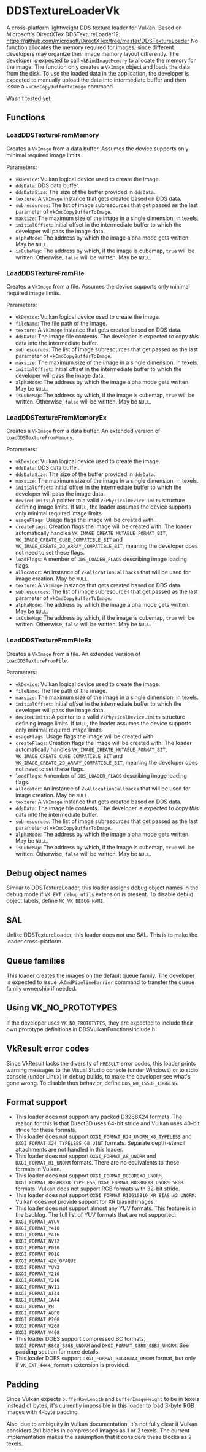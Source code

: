 # DDSTextureLoaderVk
A cross-platform lightweight DDS texture loader for Vulkan. Based on Microsoft's DirectXTex DDSTextureLoader12: https://github.com/microsoft/DirectXTex/tree/master/DDSTextureLoader
No function allocates the memory required for images, since different developers may organize their image memory layout differently. The developer is expected to call `vkBindImageMemory` to allocate the memory for the image.
The function only creates a `VkImage` object and loads the data from the disk. To use the loaded data in the application, the developer is expected to manually upload the data into intermediate buffer and then issue a `vkCmdCopyBufferToImage` command.

Wasn't tested yet.

## Functions
### LoadDDSTextureFromMemory
Creates a `VkImage` from a data buffer. Assumes the device supports only minimal required image limits.

Parameters:
* `vkDevice`:      Vulkan logical device used to create the image.
* `ddsData`:       DDS data buffer.
* `ddsDataSize`:   The size of the buffer provided in `ddsData`.
* `texture`:       A `VkImage` instance that gets created based on DDS data.
* `subresources`:  The list of image subresources that get passed as the last parameter of `vkCmdCopyBufferToImage`.
* `maxsize`:       The maximum size of the image in a single dimension, in texels.
* `initialOffset`: Initial offset in the intermediate buffer to which the developer will pass the image data.
* `alphaMode`:     The address by which the image alpha mode gets written. May be `NULL`.
* `isCubeMap`:     The address by which, if the image is cubemap, `true` will be written. Otherwise, `false` will be written. May be `NULL`.

### LoadDDSTextureFromFile
Creates a `VkImage` from a file. Assumes the device supports only minimal required image limits.

Parameters:
* `vkDevice`:      Vulkan logical device used to create the image.
* `fileName`:      The file path of the image.
* `texture`:       A `VkImage` instance that gets created based on DDS data.
* `ddsData`:       The image file contents. The developer is expected to copy *this* data into the intermediate buffer.
* `subresources`:  The list of image subresources that get passed as the last parameter of `vkCmdCopyBufferToImage`.
* `maxsize`:       The maximum size of the image in a single dimension, in texels.
* `initialOffset`: Initial offset in the intermediate buffer to which the developer will pass the image data.
* `alphaMode`:     The address by which the image alpha mode gets written. May be `NULL`.
* `isCubeMap`:     The address by which, if the image is cubemap, `true` will be written. Otherwise, `false` will be written. May be `NULL`.

### LoadDDSTextureFromMemoryEx
Creates a `VkImage` from a data buffer. An extended version of `LoadDDSTextureFromMemory`.

Parameters:
* `vkDevice`:      Vulkan logical device used to create the image.
* `ddsData`:       DDS data buffer.
* `ddsDataSize`:   The size of the buffer provided in `ddsData`.
* `maxsize`:       The maximum size of the image in a single dimension, in texels.
* `initialOffset`: Initial offset in the intermediate buffer to which the developer will pass the image data.
* `deviceLimits`:  A pointer to a valid `VkPhysicalDeviceLimits` structure defining image limits. If `NULL`, the loader assumes the device supports only minimal required image limits.
* `usageFlags`:    Usage flags the image will be created with.
* `createFlags`:   Creation flags the image will be created with. The loader automatically handles `VK_IMAGE_CREATE_MUTABLE_FORMAT_BIT`, `VK_IMAGE_CREATE_CUBE_COMPATIBLE_BIT` and `VK_IMAGE_CREATE_2D_ARRAY_COMPATIBLE_BIT`, meaning the developer does not need to set these flags.
* `loadFlags`:     A member of `DDS_LOADER_FLAGS` describing image loading flags.
* `allocator`:     An instance of `VkAllocationCallbacks` that will be used for image creation. May be `NULL`.
* `texture`:       A `VkImage` instance that gets created based on DDS data.
* `subresources`:  The list of image subresources that get passed as the last parameter of `vkCmdCopyBufferToImage`.
* `alphaMode`:     The address by which the image alpha mode gets written. May be `NULL`.
* `isCubeMap`:     The address by which, if the image is cubemap, `true` will be written. Otherwise, `false` will be written. May be `NULL`.

### LoadDDSTextureFromFileEx
Creates a `VkImage` from a file. An extended version of `LoadDDSTextureFromFile`.

Parameters:
* `vkDevice`:      Vulkan logical device used to create the image.
* `fileName`:      The file path of the image.
* `maxsize`:       The maximum size of the image in a single dimension, in texels.
* `initialOffset`: Initial offset in the intermediate buffer to which the developer will pass the image data.
* `deviceLimits`:  A pointer to a valid `VkPhysicalDeviceLimits` structure defining image limits. If `NULL`, the loader assumes the device supports only minimal required image limits.
* `usageFlags`:    Usage flags the image will be created with.
* `createFlags`:   Creation flags the image will be created with. The loader automatically handles `VK_IMAGE_CREATE_MUTABLE_FORMAT_BIT`, `VK_IMAGE_CREATE_CUBE_COMPATIBLE_BIT` and `VK_IMAGE_CREATE_2D_ARRAY_COMPATIBLE_BIT`, meaning the developer does not need to set these flags.
* `loadFlags`:     A member of `DDS_LOADER_FLAGS` describing image loading flags.
* `allocator`:     An instance of `VkAllocationCallbacks` that will be used for image creation. May be `NULL`.
* `texture`:       A `VkImage` instance that gets created based on DDS data.
* `ddsData`:       The image file contents. The developer is expected to copy *this* data into the intermediate buffer.
* `subresources`:  The list of image subresources that get passed as the last parameter of `vkCmdCopyBufferToImage`.
* `alphaMode`:     The address by which the image alpha mode gets written. May be `NULL`.
* `isCubeMap`:     The address by which, if the image is cubemap, `true` will be written. Otherwise, `false` will be written. May be `NULL`.

## Debug object names
Similar to DDSTextureLoader, this loader assigns debug object names in the debug mode if `VK_EXT_debug_utils` extension is present. To disable debug object labels, define `NO_VK_DEBUG_NAME`.

## SAL
Unlike DDSTextureLoader, this loader does not use SAL. This is to make the loader cross-platform.

## Queue families
This loader creates the images on the default queue family. The developer is expected to issue `vkCmdPipelineBarrier` command to transfer the queue family ownership if needed.

## Using VK_NO_PROTOTYPES
If the developer uses `VK_NO_PROTOTYPES`, they are expected to include their own prototype definitions in DDSVulkanFunctionsInclude.h.

## VkResult error codes
Since VkResult lacks the diversity of `HRESULT` error codes, this loader prints warning messages to the Visual Studio console (under Windows) or to stdio console (under Linux) in debug builds, to make the developer see what's gone wrong. To disable thos behavior, define `DDS_NO_ISSUE_LOGGING`.

## Format support
* This loader does not support any packed D32S8X24 formats. The reason for this is that Direct3D uses 64-bit stride and Vulkan uses 40-bit stride for these formats.
* This loader does not support `DXGI_FORMAT_R24_UNORM_X8_TYPELESS` and `DXGI_FORMAT_X24_TYPELESS_G8_UINT` formats. Separate depth-stencil attachments are not handled in this loader.
* This loader does not support `DXGI_FORMAT_A8_UNORM` and `DXGI_FORMAT_R1_UNORM` formats. There are no equivalents to these formats in Vulkan.
* This loader does not support `DXGI_FORMAT_B8G8R8X8_UNORM`, `DXGI_FORMAT_B8G8R8X8_TYPELESS`, `DXGI_FORMAT_B8G8R8X8_UNORM_SRGB` formats. Vulkan does not support RGB formats with 32-bit stride.
* This loader does not support `DXGI_FORMAT_R10G10B10_XR_BIAS_A2_UNORM`. Vulkan does not provide support for XR biased images.
* This loader does not support almost any YUV formats. This feature is in the backlog. The full list of YUV formats that are not supported:
 * `DXGI_FORMAT_AYUV`
 * `DXGI_FORMAT_Y410`
 * `DXGI_FORMAT_Y416`
 * `DXGI_FORMAT_NV12`
 * `DXGI_FORMAT_P010`
 * `DXGI_FORMAT_P016`
 * `DXGI_FORMAT_420_OPAQUE`
 * `DXGI_FORMAT_YUY2`
 * `DXGI_FORMAT_Y210`
 * `DXGI_FORMAT_Y216`
 * `DXGI_FORMAT_NV11`
 * `DXGI_FORMAT_AI44`
 * `DXGI_FORMAT_IA44`
 * `DXGI_FORMAT_P8`
 * `DXGI_FORMAT_A8P8`
 * `DXGI_FORMAT_P208`
 * `DXGI_FORMAT_V208`
 * `DXGI_FORMAT_V408`
* This loader DOES support compressed BC formats, `DXGI_FORMAT_R8G8_B8G8_UNORM` and `DXGI_FORMAT_G8R8_G8B8_UNORM`. See **padding** section for more details.
* This loader DOES support `DXGI_FORMAT_B4G4R4A4_UNORM` format, but only if `VK_EXT_4444_formats` extension is provided.

## Padding
Since Vulkan expects `bufferRowLength` and `bufferImageHeight` to be in texels instead of bytes, it's currently impossible in this loader to load 3-byte RGB images with 4-byte padding.

Also, due to ambiguity in Vulkan documentation, it's not fully clear if Vulkan considers 2x1 blocks in compressed images as 1 or 2 texels. The current implementation makes the assumption that it considers these blocks as 2 texels.